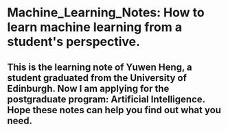 # Machine_Learning_Notes: How to learn machine learning from a student's perspective. 
## This is the learning note of Yuwen Heng, a student graduated from the University of Edinburgh. Now I am applying for the postgraduate program: Artificial Intelligence. Hope these notes can help you find out what you need.
